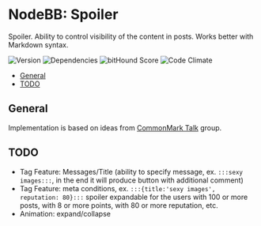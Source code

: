 # NodeBB: Spoiler

Spoiler. Ability to control visibility of the content in posts. Works better with Markdown syntax.

![Version](https://img.shields.io/npm/v/nodebb-plugin-ns-spoiler.svg)
![Dependencies](https://david-dm.org/NicolasSiver/nodebb-plugin-ns-spoiler.svg)
![bitHound Score](https://www.bithound.io/github/NicolasSiver/nodebb-plugin-ns-spoiler/badges/score.svg)
![Code Climate](https://img.shields.io/codeclimate/github/NicolasSiver/nodebb-plugin-ns-spoiler.svg)

<!-- START doctoc generated TOC please keep comment here to allow auto update -->
<!-- DON'T EDIT THIS SECTION, INSTEAD RE-RUN doctoc TO UPDATE -->
 

- [General](#general)
- [TODO](#todo)

<!-- END doctoc generated TOC please keep comment here to allow auto update -->

## General

Implementation is based on ideas from [CommonMark Talk](http://talk.commonmark.org/t/what-could-a-spoiler-tag-extension-look-like/767) group.

## TODO

- Tag Feature: Messages/Title (ability to specify message, ex. `:::sexy images:::`, in the end it will produce button with additional comment)
- Tag Feature: meta conditions, ex. `:::{title:'sexy images', reputation: 80}:::` spoiler expandable for the users with 100 or more posts, with 8 or more points, with 80 or more reputation, etc.
- Animation: expand/collapse